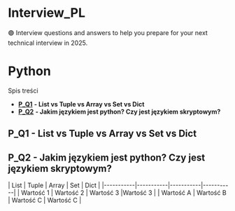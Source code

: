 # Interview_PL
🟣 Interview questions and answers to help you prepare for your next technical interview in 2025.

# Python

Spis treści

- [**P_Q1**](#P_Q1) **- List vs Tuple vs Array vs Set vs Dict**
- [**P_Q2**](#P_Q2) **- Jakim językiem jest python? Czy jest językiem skryptowym?**

## P_Q1 - List vs Tuple vs Array vs Set vs Dict

## P_Q2 - Jakim językiem jest python? Czy jest językiem skryptowym?

| List | Tuple | Array | Set | Dict |
|-----------|-----------|-----------|-----------|
| Wartość 1 | Wartość 2 | Wartość 3 |Wartość 3 |
| Wartość A | Wartość B | Wartość C | Wartość C |

